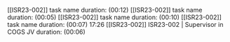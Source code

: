 
[[ISR23-002]] task name duration: (00:12)
[[ISR23-002]] task name duration: (00:05)
[[ISR23-002]] task name duration: (00:10)
[[ISR23-002]] task name duration: (00:07)
17:26 [[ISR23-002]] ISR23-002 | Supervisor in COGS JV duration: (00:06)
